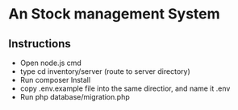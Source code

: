 # An Stock management System

## Instructions

* Open node.js cmd
* type cd inventory/server (route to server directory)
* Run composer Install
* copy .env.example file into the same directior, and name it .env
* Run php database/migration.php
<!-- * If successful, make sure your Xampp engine is up and running
* Then run it on loca -->
